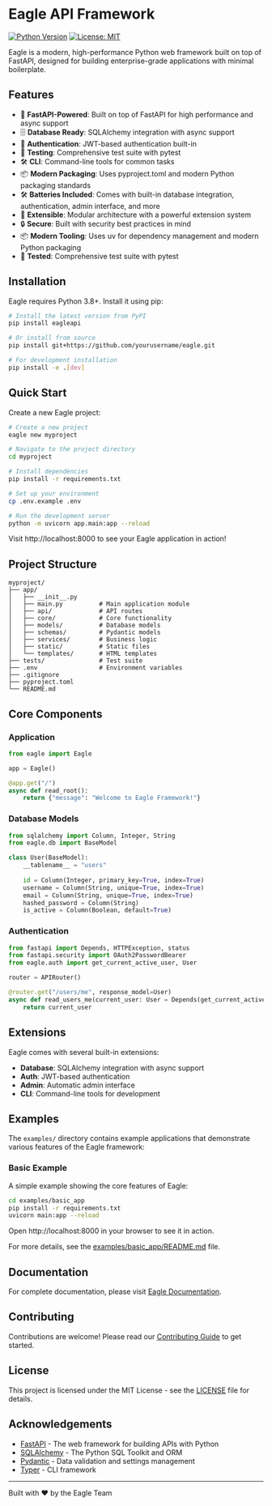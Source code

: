 # Eagle API Framework

[![Python Version](https://img.shields.io/badge/python-3.8+-blue.svg)](https://www.python.org/downloads/)
[![License: MIT](https://img.shields.io/badge/License-MIT-yellow.svg)](https://opensource.org/licenses/MIT)

Eagle is a modern, high-performance Python web framework built on top of FastAPI, designed for building enterprise-grade applications with minimal boilerplate.

## Features

- 🚀 **FastAPI-Powered**: Built on top of FastAPI for high performance and async support
- 🗄️ **Database Ready**: SQLAlchemy integration with async support
- 🔐 **Authentication**: JWT-based authentication built-in
- 🧪 **Testing**: Comprehensive test suite with pytest
- 🛠️ **CLI**: Command-line tools for common tasks
- 📦 **Modern Packaging**: Uses pyproject.toml and modern Python packaging standards
- 🛠️ **Batteries Included**: Comes with built-in database integration, authentication, admin interface, and more
- 🧩 **Extensible**: Modular architecture with a powerful extension system
- 🔒 **Secure**: Built with security best practices in mind
- 📦 **Modern Tooling**: Uses uv for dependency management and modern Python packaging
- 🧪 **Tested**: Comprehensive test suite with pytest

## Installation

Eagle requires Python 3.8+. Install it using pip:

```bash
# Install the latest version from PyPI
pip install eagleapi

# Or install from source
pip install git+https://github.com/yourusername/eagle.git

# For development installation
pip install -e .[dev]
```

## Quick Start

Create a new Eagle project:

```bash
# Create a new project
eagle new myproject

# Navigate to the project directory
cd myproject

# Install dependencies
pip install -r requirements.txt

# Set up your environment
cp .env.example .env

# Run the development server
python -m uvicorn app.main:app --reload
```

Visit http://localhost:8000 to see your Eagle application in action!

## Project Structure

```
myproject/
├── app/
│   ├── __init__.py
│   ├── main.py          # Main application module
│   ├── api/             # API routes
│   ├── core/            # Core functionality
│   ├── models/          # Database models
│   ├── schemas/         # Pydantic models
│   ├── services/        # Business logic
│   ├── static/          # Static files
│   └── templates/       # HTML templates
├── tests/               # Test suite
├── .env                 # Environment variables
├── .gitignore
├── pyproject.toml
└── README.md
```

## Core Components

### Application

```python
from eagle import Eagle

app = Eagle()

@app.get("/")
async def read_root():
    return {"message": "Welcome to Eagle Framework!"}
```

### Database Models

```python
from sqlalchemy import Column, Integer, String
from eagle.db import BaseModel

class User(BaseModel):
    __tablename__ = "users"
    
    id = Column(Integer, primary_key=True, index=True)
    username = Column(String, unique=True, index=True)
    email = Column(String, unique=True, index=True)
    hashed_password = Column(String)
    is_active = Column(Boolean, default=True)
```

### Authentication

```python
from fastapi import Depends, HTTPException, status
from fastapi.security import OAuth2PasswordBearer
from eagle.auth import get_current_active_user, User

router = APIRouter()

@router.get("/users/me", response_model=User)
async def read_users_me(current_user: User = Depends(get_current_active_user)):
    return current_user
```

## Extensions

Eagle comes with several built-in extensions:

- **Database**: SQLAlchemy integration with async support
- **Auth**: JWT-based authentication
- **Admin**: Automatic admin interface
- **CLI**: Command-line tools for development

## Examples

The `examples/` directory contains example applications that demonstrate various features of the Eagle framework:

### Basic Example

A simple example showing the core features of Eagle:

```bash
cd examples/basic_app
pip install -r requirements.txt
uvicorn main:app --reload
```

Open http://localhost:8000 in your browser to see it in action.

For more details, see the [examples/basic_app/README.md](examples/basic_app/README.md) file.

## Documentation

For complete documentation, please visit [Eagle Documentation](https://eagle-framework.readthedocs.io/).

## Contributing

Contributions are welcome! Please read our [Contributing Guide](CONTRIBUTING.md) to get started.

## License

This project is licensed under the MIT License - see the [LICENSE](LICENSE) file for details.

## Acknowledgements

- [FastAPI](https://fastapi.tiangolo.com/) - The web framework for building APIs with Python
- [SQLAlchemy](https://www.sqlalchemy.org/) - The Python SQL Toolkit and ORM
- [Pydantic](https://pydantic-docs.helpmanual.io/) - Data validation and settings management
- [Typer](https://typer.tiangolo.com/) - CLI framework

---

Built with ❤️ by the Eagle Team
